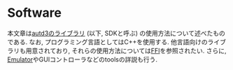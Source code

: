 # Software

本文章は[autd3のライブラリ](https://github.com/shinolab/autd3-library-software.git) (以下, SDKと呼ぶ) の使用方法について述べたものである.
なお, プログラミング言語としてはC++を使用する.
他言語向けのライブラリも用意されており, それらの使用方法については[FFI](./FFI/index.html)を参照されたい.
さらに, [Emulator](./Emulator/index.html)やGUIコントローラなどのtoolsの詳説も行う.
